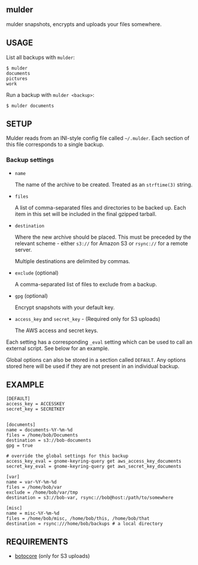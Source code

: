 mulder
------

mulder snapshots, encrypts and uploads your files somewhere.



USAGE
-----

List all backups with `mulder`:

    $ mulder
    documents
    pictures
    work


Run a backup with `mulder <backup>`:

    $ mulder documents



SETUP
-----

Mulder reads from an INI-style config file called `~/.mulder`. Each
section of this file corresponds to a single backup.


### Backup settings

* `name`

   The name of the archive to be created. Treated as an `strftime(3)` string.

* `files`

   A list of comma-separated files and directories to be backed
   up. Each item in this set will be included in the final gzipped
   tarball.

* `destination`

   Where the new archive should be placed. This must be preceded by
   the relevant scheme - either `s3://` for Amazon S3 or `rsync://`
   for a remote server.

   Multiple destinations are delimited by commas.

* `exclude` (optional)

   A comma-separated list of files to exclude from a backup.

* `gpg` (optional)

   Encrypt snapshots with your default key.

* `access_key` and `secret_key` - (Required only for S3 uploads)

   The AWS access and secret keys.


Each setting has a corresponding `_eval` setting which can be used to
call an external script. See below for an example.

Global options can also be stored in a section called `DEFAULT`. Any
options stored here will be used if they are not present in an
individual backup.



EXAMPLE
-------

    [DEFAULT]
    access_key = ACCESSKEY
    secret_key = SECRETKEY


    [documents]
    name = documents-%Y-%m-%d
    files = /home/bob/Documents
    destination = s3://bob-documents
    gpg = true

    # override the global settings for this backup
    access_key_eval = gnome-keyring-query get aws_access_key_documents
    secret_key_eval = gnome-keyring-query get aws_secret_key_documents

    [var]
    name = var-%Y-%m-%d
    files = /home/bob/var
    exclude = /home/bob/var/tmp
    destination = s3://bob-var, rsync://bob@host:/path/to/somewhere

    [misc]
    name = misc-%Y-%m-%d
    files = /home/bob/misc, /home/bob/this, /home/bob/that
    destination = rsync:///home/bob/backups # a local directory



REQUIREMENTS
------------

* [botocore](https://pypi.python.org/pypi/botocore) (only for S3 uploads)
